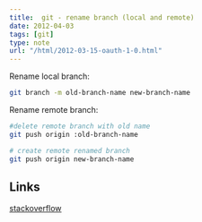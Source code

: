 ```yaml
---
title:  git - rename branch (local and remote)
date: 2012-04-03
tags: [git]
type: note
url: "/html/2012-03-15-oauth-1-0.html"
---
```


Rename local branch:

```bash
git branch -m old-branch-name new-branch-name
```

Rename remote branch:

```bash
#delete remote branch with old name
git push origin :old-branch-name

# create remote renamed branch
git push origin new-branch-name
```
<!-- more -->

Links
--------
[stackoverflow](http://stackoverflow.com/questions/1526794/git-rename-remote-branch)

